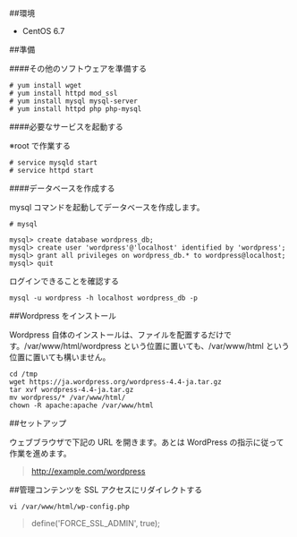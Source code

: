 ##環境

- CentOS 6.7

##準備

####その他のソフトウェアを準備する

```
# yum install wget
# yum install httpd mod_ssl
# yum install mysql mysql-server
# yum install httpd php php-mysql
```

####必要なサービスを起動する

※root で作業する

```
# service mysqld start
# service httpd start
```



####データベースを作成する

mysql コマンドを起動してデータベースを作成します。

```
# mysql

mysql> create database wordpress_db;
mysql> create user 'wordpress'@'localhost' identified by 'wordpress';
mysql> grant all privileges on wordpress_db.* to wordpress@localhost;
mysql> quit
```

ログインできることを確認する

```
mysql -u wordpress -h localhost wordpress_db -p
```







##Wordpress をインストール

Wordpress 自体のインストールは、ファイルを配置するだけです。/var/www/html/wordpress という位置に置いても、/var/www/html という位置に置いても構いません。

```
cd /tmp
wget https://ja.wordpress.org/wordpress-4.4-ja.tar.gz
tar xvf wordpress-4.4-ja.tar.gz
mv wordpress/* /var/www/html/
chown -R apache:apache /var/www/html
```




##セットアップ

ウェブブラウザで下記の URL を開きます。あとは WordPress の指示に従って作業を進めます。

> http://example.com/wordpress



##管理コンテンツを SSL アクセスにリダイレクトする

```
vi /var/www/html/wp-config.php
```

> define('FORCE_SSL_ADMIN', true);

